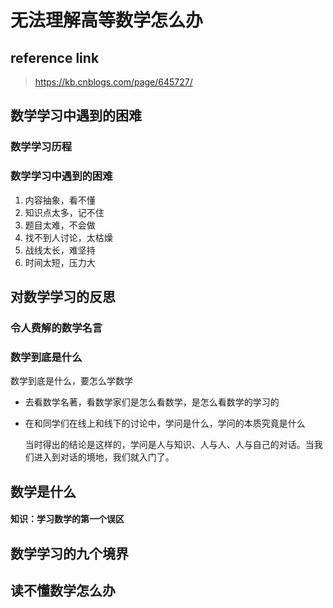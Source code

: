 # 无法理解高等数学怎么办

## reference link

>  https://kb.cnblogs.com/page/645727/ 

## 数学学习中遇到的困难

### 数学学习历程

### 数学学习中遇到的困难

1. 内容抽象，看不懂
2. 知识点太多，记不住
3. 题目太难，不会做
4. 找不到人讨论，太枯燥
5. 战线太长，难坚持
6. 时间太短，压力大

## 对数学学习的反思

### 令人费解的数学名言

### 数学到底是什么

数学到底是什么，要怎么学数学

- 去看数学名著，看数学家们是怎么看数学，是怎么看数学的学习的

- 在和同学们在线上和线下的讨论中，学问是什么，学问的本质究竟是什么

  当时得出的结论是这样的，学问是人与知识、人与人、人与自己的对话。当我们进入到对话的境地，我们就入门了。

## 数学是什么

#### 知识：学习数学的第一个误区

## 数学学习的九个境界

## 读不懂数学怎么办

